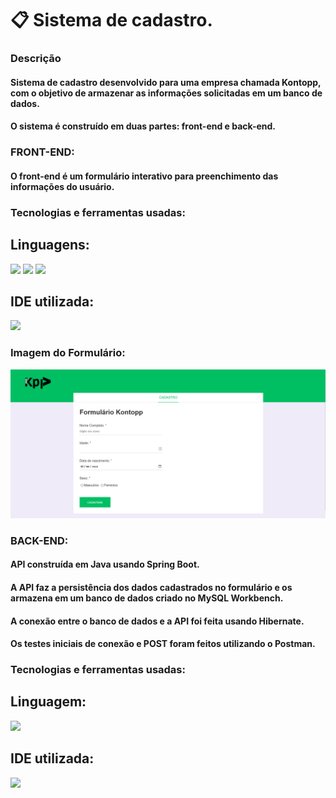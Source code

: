 # 📋 Sistema de cadastro.

### Descrição

#### Sistema de cadastro desenvolvido para uma empresa chamada Kontopp, com o objetivo de armazenar as informações solicitadas em um banco de dados.

#### O sistema é construído em duas partes: front-end e back-end.

### FRONT-END:

#### O front-end é um formulário interativo para preenchimento das informações do usuário.

### Tecnologias e ferramentas usadas:

## Linguagens: 

<div>
     <img src="https://cdn.jsdelivr.net/gh/devicons/devicon@latest/icons/javascript/javascript-original.svg" width="40" length="40"/>
     <img src="https://cdn.jsdelivr.net/gh/devicons/devicon@latest/icons/html5/html5-original.svg" width="40" length="40"/>
     <img src="https://cdn.jsdelivr.net/gh/devicons/devicon@latest/icons/css3/css3-original.svg" width="40" length="40"/>
</div>

## IDE utilizada:

<img src="https://cdn.jsdelivr.net/gh/devicons/devicon@latest/icons/vscode/vscode-original.svg" width="40" length="40"/>

### Imagem do Formulário:

![](https://raw.githubusercontent.com/Carloshpjacinto/Sistema-de-cadastro-de-funcionarios/main/Imagens/Captura%20de%20tela(Formulario).png)

### BACK-END:

#### API construída em Java usando Spring Boot.

#### A API faz a persistência dos dados cadastrados no formulário e os armazena em um banco de dados criado no MySQL Workbench.

#### A conexão entre o banco de dados e a API foi feita usando Hibernate.

#### Os testes iniciais de conexão e POST foram feitos utilizando o Postman.

### Tecnologias e ferramentas usadas:

## Linguagem:

<img src="https://cdn.jsdelivr.net/gh/devicons/devicon@latest/icons/java/java-original.svg" width="50" length="50"/>
    
## IDE utilizada:

 <img src="https://cdn.jsdelivr.net/gh/devicons/devicon@latest/icons/eclipse/eclipse-original-wordmark.svg" width="50" length="50"/>
